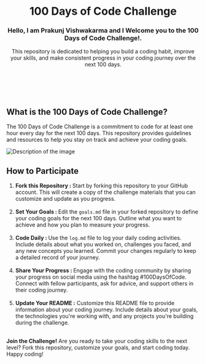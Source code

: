   <header>
    <h1>100 Days of Code Challenge</h1>
    <h3>Hello, I am  Prakunj Vishwakarma and I Welcome you to the 100 Days of Code Challenge!.</h3>
    <p> This repository is dedicated to helping you build a coding habit, improve your skills, and make consistent progress in your coding journey over the next 100 days.</p>
  </header>
  
 <br> 

  <section>
    <h2>What is the 100 Days of Code Challenge?</h2>
    <p>The 100 Days of Code Challenge is a commitment to code for at least one hour every day for the next 100 days. This repository provides guidelines and resources to help you stay on track and achieve your coding goals.</p>
  </section>

 <img src="https://i.ytimg.com/vi/1wG_F9SNEDQ/hqdefault.jpg" alt="Description of the image" >
 <br>

  <section>
    <h2>How to Participate</h2>
    <ol>
      <li><strong>Fork this Repository : </strong> Start by forking this repository to your GitHub account. This will create a copy of the challenge materials that you can customize and update as you progress.</li>
      <br>
      <li><strong>Set Your Goals : </strong> Edit the <code>goals.md</code> file in your forked repository to define your coding goals for the next 100 days. Outline what you want to achieve and how you plan to measure your progress.</li>
       <br>
      <li><strong>Code Daily : </strong> Use the <code>log.md</code> file to log your daily coding activities. Include details about what you worked on, challenges you faced, and any new concepts you learned. Commit your changes regularly to keep a detailed record of your journey.</li>
       <br>
      <li><strong>Share Your Progress : </strong> Engage with the coding community by sharing your progress on social media using the hashtag #100DaysOfCode. Connect with fellow participants, ask for advice, and support others in their coding journey.</li>
       <br>
      <li><strong>Update Your README :</strong> Customize this README file to provide information about your coding journey. Include details about your goals, the technologies you're working with, and any projects you're building during the challenge.</li>
       <br>
    </ol>
  </section>

  <!-- Add more sections as needed -->

  <footer>
    <p><strong>Join the Challenge!</strong> Are you ready to take your coding skills to the next level? Fork this repository, customize your goals, and start coding today. Happy coding!</p>
  </footer>
